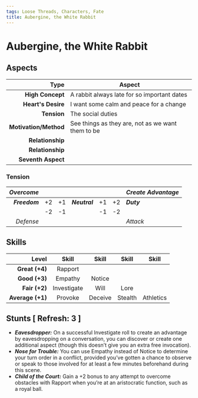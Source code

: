 ```yaml
---
tags: Loose Threads, Characters, Fate
title: Aubergine, the White Rabbit
---
```


# Aubergine, the White Rabbit

## Aspects

|              **Type** | **Aspect**                                        |
|----------------------:|---------------------------------------------------|
|      **High Concept** | A rabbit always late for so important dates       |
|    **Heart's Desire** | I want some calm and peace for a change           |
|           **Tension** | The social duties                                 |
| **Motivation/Method** | See things as they are, not as we want them to be |
|      **Relationship** |                                                   |
|      **Relationship** |                                                   |
|    **Seventh Aspect** |                                                   |


### Tension

|    _Overcome_ |    |    |               |    |    | _Create Advantage_ |
|--------------:|:--:|:--:|:-------------:|:--:|:--:|:-------------------|
| ***Freedom*** | +2 | +1 | ***Neutral*** | +1 | +2 | ***Duty***         |
|               | -2 | -1 |               | -1 | -2 |                    |
|     _Defense_ |    |    |               |    |    | _Attack_           |




## Skills

|        **Level** | **Skill**   | **Skill** | **Skill** | **Skill** |
|-----------------:|:-----------:|:---------:|:---------:|:---------:|
|   **Great (+4)** | Rapport     |           |           |           |
|    **Good (+3)** | Empathy     | Notice    |           |           |
|    **Fair (+2)** | Investigate | Will      | Lore      |           |
| **Average (+1)** | Provoke     | Deceive   | Stealth   | Athletics |

## Stunts [ Refresh: 3 ]

+ __*Eavesdropper:*__  On a successful Investigate roll to create an advantage by eavesdropping on a conversation, you can discover or create one additional aspect (though this doesn’t give you an extra free invocation).
+ __*Nose for Trouble:*__  You can use Empathy instead of Notice to determine your turn order in a conflict, provided you’ve gotten a chance to observe or speak to those involved for at least a few minutes beforehand during this scene.
+ __*Child of the Court:*__  Gain a +2 bonus to any attempt to overcome obstacles with Rapport  when you’re at an aristocratic  function, such as a royal ball.
 
 
